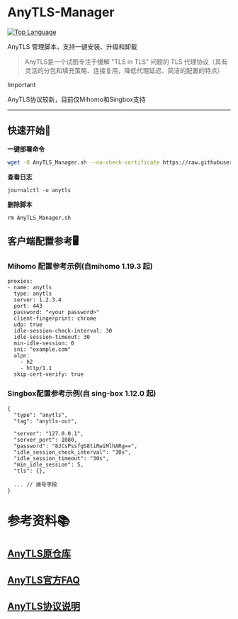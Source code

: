 # AnyTLS-Manager

[![Top Language](https://img.shields.io/github/languages/top/Kismet0123/AnyTLS-Manager.svg)]([https://github.com/Kismet0123/ShadowTLS-Manager](https://github.com/Kismet0123/AnyTLS-Manager))

AnyTLS 管理脚本，支持一键安装、升级和卸载

>  AnyTLS是一个试图专注于缓解 "TLS in TLS" 问题的 TLS 代理协议（具有灵活的分包和填充策略、连接复用，降低代理延迟、简洁的配置的特点）

> [!IMPORTANT]
> AnyTLS协议较新，目前仅Mihomo和Singbox支持

---

## 快速开始📃

**一键部署命令**

```bash
wget -O AnyTLS_Manager.sh --no-check-certificate https://raw.githubusercontent.com/Kismet0123/AnyTLS-Manager/refs/heads/main/AnyTLS_Manager.sh && chmod +x AnyTLS_Manager.sh && ./AnyTLS_Manager.sh
```

**查看日志**

```
journalctl -u anytls
```

**删除脚本**

```
rm AnyTLS_Manager.sh
```

## 客户端配置参考🖥️

### Mihomo 配置参考示例(自mihomo 1.19.3 起)

```
proxies:
- name: anytls
  type: anytls
  server: 1.2.3.4
  port: 443
  password: "<your password>"
  client-fingerprint: chrome
  udp: true
  idle-session-check-interval: 30
  idle-session-timeout: 30
  min-idle-session: 0
  sni: "example.com"
  alpn:
    - h2
    - http/1.1
  skip-cert-verify: true
```

### Singbox配置参考示例(自 sing-box 1.12.0 起)

```
{
  "type": "anytls",
  "tag": "anytls-out",

  "server": "127.0.0.1",
  "server_port": 1080,
  "password": "8JCsPssfgS8tiRwiMlhARg==",
  "idle_session_check_interval": "30s",
  "idle_session_timeout": "30s",
  "min_idle_session": 5,
  "tls": {},

  ... // 拨号字段
}
```

# 参考资料📚

## [AnyTLS原仓库](https://github.com/anytls/anytls-go)

## [AnyTLS官方FAQ](https://github.com/anytls/anytls-go/blob/main/docs/faq.md)

## [AnyTLS协议说明](https://github.com/anytls/anytls-go/blob/main/docs/protocol.md)

